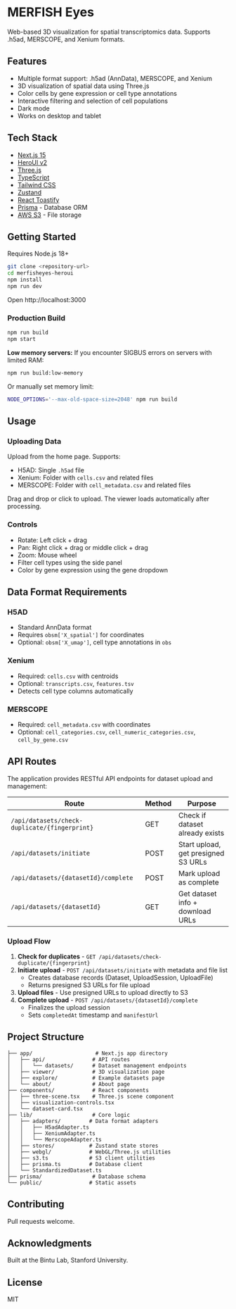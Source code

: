 # MERFISH Eyes

Web-based 3D visualization for spatial transcriptomics data. Supports .h5ad, MERSCOPE, and Xenium formats.

## Features

- Multiple format support: .h5ad (AnnData), MERSCOPE, and Xenium
- 3D visualization of spatial data using Three.js
- Color cells by gene expression or cell type annotations
- Interactive filtering and selection of cell populations
- Dark mode
- Works on desktop and tablet

## Tech Stack

- [Next.js 15](https://nextjs.org/)
- [HeroUI v2](https://heroui.com/)
- [Three.js](https://threejs.org/)
- [TypeScript](https://www.typescriptlang.org/)
- [Tailwind CSS](https://tailwindcss.com/)
- [Zustand](https://zustand-demo.pmnd.rs/)
- [React Toastify](https://fkhadra.github.io/react-toastify/)
- [Prisma](https://www.prisma.io/) - Database ORM
- [AWS S3](https://aws.amazon.com/s3/) - File storage

## Getting Started

Requires Node.js 18+

```bash
git clone <repository-url>
cd merfisheyes-heroui
npm install
npm run dev
```

Open http://localhost:3000

### Production Build

```bash
npm run build
npm start
```

**Low memory servers:** If you encounter SIGBUS errors on servers with limited RAM:
```bash
npm run build:low-memory
```

Or manually set memory limit:
```bash
NODE_OPTIONS='--max-old-space-size=2048' npm run build
```

## Usage

### Uploading Data

Upload from the home page. Supports:
- H5AD: Single `.h5ad` file
- Xenium: Folder with `cells.csv` and related files
- MERSCOPE: Folder with `cell_metadata.csv` and related files

Drag and drop or click to upload. The viewer loads automatically after processing.

### Controls

- Rotate: Left click + drag
- Pan: Right click + drag or middle click + drag
- Zoom: Mouse wheel
- Filter cell types using the side panel
- Color by gene expression using the gene dropdown

## Data Format Requirements

### H5AD
- Standard AnnData format
- Requires `obsm['X_spatial']` for coordinates
- Optional: `obsm['X_umap']`, cell type annotations in `obs`

### Xenium
- Required: `cells.csv` with centroids
- Optional: `transcripts.csv`, `features.tsv`
- Detects cell type columns automatically

### MERSCOPE
- Required: `cell_metadata.csv` with coordinates
- Optional: `cell_categories.csv`, `cell_numeric_categories.csv`, `cell_by_gene.csv`

## API Routes

The application provides RESTful API endpoints for dataset upload and management:

| Route | Method | Purpose |
|-------|--------|---------|
| `/api/datasets/check-duplicate/{fingerprint}` | GET | Check if dataset already exists |
| `/api/datasets/initiate` | POST | Start upload, get presigned S3 URLs |
| `/api/datasets/{datasetId}/complete` | POST | Mark upload as complete |
| `/api/datasets/{datasetId}` | GET | Get dataset info + download URLs |

### Upload Flow

1. **Check for duplicates** - `GET /api/datasets/check-duplicate/{fingerprint}`
2. **Initiate upload** - `POST /api/datasets/initiate` with metadata and file list
   - Creates database records (Dataset, UploadSession, UploadFile)
   - Returns presigned S3 URLs for file upload
3. **Upload files** - Use presigned URLs to upload directly to S3
4. **Complete upload** - `POST /api/datasets/{datasetId}/complete`
   - Finalizes the upload session
   - Sets `completedAt` timestamp and `manifestUrl`

## Project Structure

```
├── app/                    # Next.js app directory
│   ├── api/               # API routes
│   │   └── datasets/      # Dataset management endpoints
│   ├── viewer/            # 3D visualization page
│   ├── explore/           # Example datasets page
│   └── about/             # About page
├── components/            # React components
│   ├── three-scene.tsx    # Three.js scene component
│   ├── visualization-controls.tsx
│   └── dataset-card.tsx
├── lib/                   # Core logic
│   ├── adapters/         # Data format adapters
│   │   ├── H5adAdapter.ts
│   │   ├── XeniumAdapter.ts
│   │   └── MerscopeAdapter.ts
│   ├── stores/           # Zustand state stores
│   ├── webgl/            # WebGL/Three.js utilities
│   ├── s3.ts             # S3 client utilities
│   ├── prisma.ts         # Database client
│   └── StandardizedDataset.ts
├── prisma/                # Database schema
└── public/               # Static assets

```

## Contributing

Pull requests welcome.

## Acknowledgments

Built at the Bintu Lab, Stanford University.

## License

MIT
